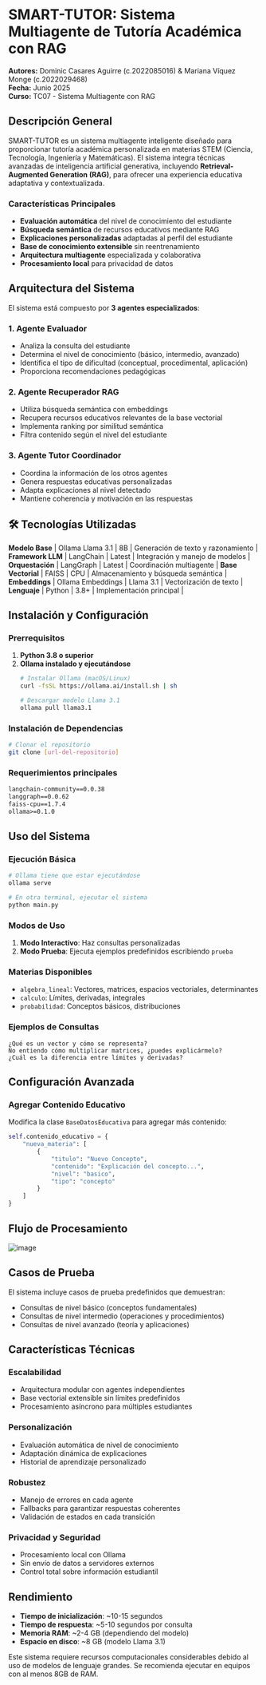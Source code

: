 # SMART-TUTOR: Sistema Multiagente de Tutoría Académica con RAG

**Autores:** Dominic Casares Aguirre (c.2022085016) & Mariana Víquez Monge (c.2022029468)  
**Fecha:** Junio 2025  
**Curso:** TC07 - Sistema Multiagente con RAG

##  Descripción General

SMART-TUTOR es un sistema multiagente inteligente diseñado para proporcionar tutoría académica personalizada en materias STEM (Ciencia, Tecnología, Ingeniería y Matemáticas). El sistema integra técnicas avanzadas de inteligencia artificial generativa, incluyendo **Retrieval-Augmented Generation (RAG)**, para ofrecer una experiencia educativa adaptativa y contextualizada.

### Características Principales

-  **Evaluación automática** del nivel de conocimiento del estudiante
-  **Búsqueda semántica** de recursos educativos mediante RAG
-  **Explicaciones personalizadas** adaptadas al perfil del estudiante
-  **Base de conocimiento extensible** sin reentrenamiento
-  **Arquitectura multiagente** especializada y colaborativa
-  **Procesamiento local** para privacidad de datos

##  Arquitectura del Sistema

El sistema está compuesto por **3 agentes especializados**:

### 1. **Agente Evaluador**
- Analiza la consulta del estudiante
- Determina el nivel de conocimiento (básico, intermedio, avanzado)
- Identifica el tipo de dificultad (conceptual, procedimental, aplicación)
- Proporciona recomendaciones pedagógicas

### 2. **Agente Recuperador RAG**
- Utiliza búsqueda semántica con embeddings
- Recupera recursos educativos relevantes de la base vectorial
- Implementa ranking por similitud semántica
- Filtra contenido según el nivel del estudiante

### 3. **Agente Tutor Coordinador**
- Coordina la información de los otros agentes
- Genera respuestas educativas personalizadas
- Adapta explicaciones al nivel detectado
- Mantiene coherencia y motivación en las respuestas

## 🛠️ Tecnologías Utilizadas

**Modelo Base** | Ollama Llama 3.1 | 8B | Generación de texto y razonamiento |
**Framework LLM** | LangChain | Latest | Integración y manejo de modelos |
**Orquestación** | LangGraph | Latest | Coordinación multiagente |
**Base Vectorial** | FAISS | CPU | Almacenamiento y búsqueda semántica |
**Embeddings** | Ollama Embeddings | Llama 3.1 | Vectorización de texto |
**Lenguaje** | Python | 3.8+ | Implementación principal |

##  Instalación y Configuración

### Prerrequisitos

1. **Python 3.8 o superior**
2. **Ollama instalado y ejecutándose**
   ```bash
   # Instalar Ollama (macOS/Linux)
   curl -fsSL https://ollama.ai/install.sh | sh
   
   # Descargar modelo Llama 3.1
   ollama pull llama3.1
   ```

### Instalación de Dependencias

```bash
# Clonar el repositorio
git clone [url-del-repositorio]
```

### Requerimientos principales

```txt
langchain-community==0.0.38
langgraph==0.0.62
faiss-cpu==1.7.4
ollama>=0.1.0
```

##  Uso del Sistema

### Ejecución Básica

```bash
# Ollama tiene que estar ejecutándose
ollama serve

# En otra terminal, ejecutar el sistema
python main.py
```

### Modos de Uso

1. **Modo Interactivo**: Haz consultas personalizadas
2. **Modo Prueba**: Ejecuta ejemplos predefinidos escribiendo `prueba`

### Materias Disponibles

- `algebra_lineal`: Vectores, matrices, espacios vectoriales, determinantes
- `calculo`: Límites, derivadas, integrales
- `probabilidad`: Conceptos básicos, distribuciones

### Ejemplos de Consultas

```
¿Qué es un vector y cómo se representa?
No entiendo cómo multiplicar matrices, ¿puedes explicármelo?
¿Cuál es la diferencia entre límites y derivadas?
```

##  Configuración Avanzada

### Agregar Contenido Educativo

Modifica la clase `BaseDatosEducativa` para agregar más contenido:

```python
self.contenido_educativo = {
    "nueva_materia": [
        {
            "titulo": "Nuevo Concepto",
            "contenido": "Explicación del concepto...",
            "nivel": "basico",
            "tipo": "concepto"
        }
    ]
}
```

##  Flujo de Procesamiento

![image](https://github.com/user-attachments/assets/7ca1d356-f882-44d1-8664-2379f0f686a3)


##  Casos de Prueba

El sistema incluye casos de prueba predefinidos que demuestran:

- Consultas de nivel básico (conceptos fundamentales)
- Consultas de nivel intermedio (operaciones y procedimientos)
- Consultas de nivel avanzado (teoría y aplicaciones)

##  Características Técnicas

### Escalabilidad
- Arquitectura modular con agentes independientes
- Base vectorial extensible sin límites predefinidos
- Procesamiento asíncrono para múltiples estudiantes

### Personalización
- Evaluación automática de nivel de conocimiento
- Adaptación dinámica de explicaciones
- Historial de aprendizaje personalizado

### Robustez
- Manejo de errores en cada agente
- Fallbacks para garantizar respuestas coherentes
- Validación de estados en cada transición

### Privacidad y Seguridad
- Procesamiento local con Ollama
- Sin envío de datos a servidores externos
- Control total sobre información estudiantil

##  Rendimiento

- **Tiempo de inicialización**: ~10-15 segundos
- **Tiempo de respuesta**: ~5-10 segundos por consulta
- **Memoria RAM**: ~2-4 GB (dependiendo del modelo)
- **Espacio en disco**: ~8 GB (modelo Llama 3.1)

Este sistema requiere recursos computacionales considerables debido al uso de modelos de lenguaje grandes. Se recomienda ejecutar en equipos con al menos 8GB de RAM.

